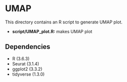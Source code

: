 # UMAP
This directory contains an R script to generate UMAP plot.

* **script/UMAP_plot.R:** makes UMAP plot

## Dependencies
* R (3.6.3)
* Seurat (3.1.4)
* ggplot2 (3.3.2)
* tidyverse (1.3.0)
